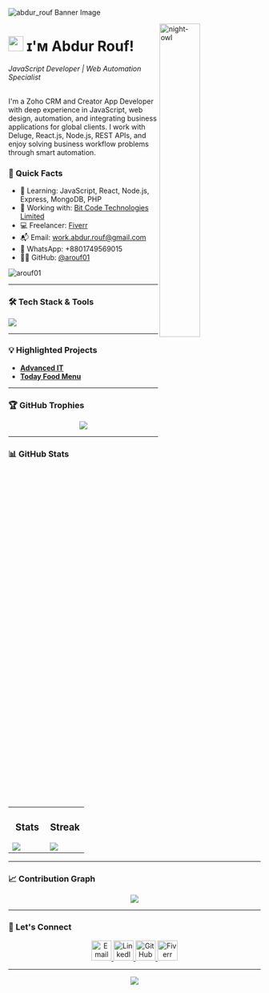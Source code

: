 <!--Banner-->
![abdur_rouf Banner Image](https://i.ibb.co/gMnY5zW8/Abdur-Rouf-Github-Banner.png)

<!--Night Owl image-->
<div>
  <img align="right" width="40%" src="https://owlbertsio-resized.s3.amazonaws.com/Popper.psd.full.png" alt="night-owl">
</div>

<!--Header Name-->
# <img src="https://emojis.slackmojis.com/emojis/images/1531849430/4246/blob-sunglasses.gif?1531849430" width="30"/> ɪ'ᴍ Abdur Rouf!

_JavaScript Developer | Web Automation Specialist_  
<br />

<!--Start Intro-->
<p align="left">
I'm a Zoho CRM and Creator App Developer with deep experience in JavaScript, web design, automation, and integrating business applications for global clients. I work with Deluge, React.js, Node.js, REST APIs, and enjoy solving business workflow problems through smart automation.
</p>

### 🚀 Quick Facts
- 🌱 Learning: JavaScript, React, Node.js, Express, MongoDB, PHP
- 🔗 Working with: [Bit Code Technologies Limited](https://bitcode.pro/)
- 💻 Freelancer: [Fiverr](https://www.fiverr.com/dev_abdur_rouf)
- 📬 Email: work.abdur.rouf@gmail.com
- 📱 WhatsApp: +8801749569015
- 🧑‍💻 GitHub: [@arouf01](https://github.com/arouf01)

<!--Profile Count Badge-->
<p align="left">
  <img src="https://komarev.com/ghpvc/?username=arouf01&label=Profile%20views&color=770677&style=for-the-badge&logo=star" alt="arouf01" />
</p>

---


### 🛠️ Tech Stack & Tools
<p align="left">
  <img src="https://skillicons.dev/icons?i=js,react,nodejs,express,mongodb,php,html,css,tailwind,bootstrap,github,vscode" />
</p>

---

### 💡 Highlighted Projects
<ul>
  <li><a href="http://advanced-it.top/" target="_blank"><strong>Advanced IT</strong></a></li>
  <li><a href="https://todayfoodmenu.web.app/" target="_blank"><strong>Today Food Menu</strong></a></li>
</ul>

---

### 🏆 GitHub Trophies
<p align="center">
  <img src="https://github-profile-trophy.vercel.app/?username=arouf01&no-bg=true&row=2&column=6&theme=monokai" />
</p>

---

### 📊 GitHub Stats
<table width="100%">
  <tr>
    <td width="50%">
      <h3 align="center">Stats</h3>
      <img src="https://github-readme-stats.vercel.app/api?username=arouf01&show_icons=true&theme=nightowl"/>
    </td>
    <td width="50%">
      <h3 align="center">Streak</h3>
      <img src="https://streak-stats.demolab.com?user=arouf01&theme=nightowl"/>
    </td>
  </tr>
</table>

---

### 📈 Contribution Graph
<div align="center">
  <img src="https://github-readme-activity-graph.vercel.app/graph?username=arouf01&bg_color=220a28&color=ffffff&line=c56a90&point=ffeb95&area=false" />
</div>

---

### 🤝 Let's Connect
<div align="center">
  <a href="mailto:work.abdur.rouf@gmail.com" target="_blank">
    <img src="https://cdn-icons-png.flaticon.com/128/5968/5968534.png" width="40" alt="Email" />
  </a>
  <a href="https://www.linkedin.com/in/abdur-rouf-ar/" target="_blank">
    <img src="https://cdn-icons-png.flaticon.com/128/174/174857.png" width="40" alt="LinkedIn" />
  </a>
  <a href="https://github.com/arouf01" target="_blank">
    <img src="https://cdn-icons-png.flaticon.com/128/733/733553.png" width="40" alt="GitHub" />
  </a>
  <a href="https://www.fiverr.com/dev_abdur_rouf" target="_blank">
    <img src="https://i.ibb.co/Cp4W7x5r/fiverr-removebg-preview.png" width="40" alt="Fiverr" />
  </a>
</div>

---

<!--Footer-->
<p align="center">
  <img src="https://capsule-render.vercel.app/api?type=waving&color=gradient&height=65&section=footer" />
</p>
